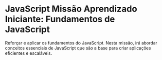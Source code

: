 # JavaScript Missão Aprendizado Iniciante: Fundamentos de JavaScript
Reforçar e aplicar os fundamentos do JavaScript. Nesta missão, irá abordar conceitos essenciais de JavaScript que são a base para criar aplicações eficientes e escaláveis.
